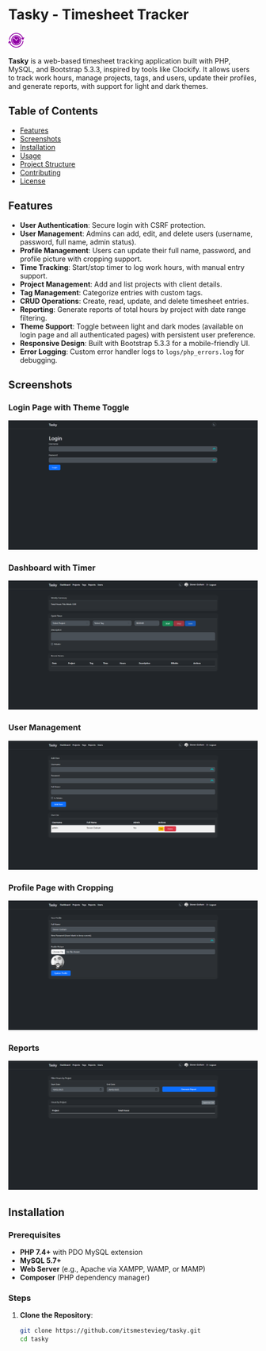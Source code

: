 # Tasky - Timesheet Tracker

![Tasky Logo](assets/img/favicon-32x32.png)

**Tasky** is a web-based timesheet tracking application built with PHP, MySQL, and Bootstrap 5.3.3, inspired by tools like Clockify. It allows users to track work hours, manage projects, tags, and users, update their profiles, and generate reports, with support for light and dark themes.

## Table of Contents

- [Features](#features)
- [Screenshots](#screenshots)
- [Installation](#installation)
- [Usage](#usage)
- [Project Structure](#project-structure)
- [Contributing](#contributing)
- [License](#license)

## Features

- **User Authentication**: Secure login with CSRF protection.
- **User Management**: Admins can add, edit, and delete users (username, password, full name, admin status).
- **Profile Management**: Users can update their full name, password, and profile picture with cropping support.
- **Time Tracking**: Start/stop timer to log work hours, with manual entry support.
- **Project Management**: Add and list projects with client details.
- **Tag Management**: Categorize entries with custom tags.
- **CRUD Operations**: Create, read, update, and delete timesheet entries.
- **Reporting**: Generate reports of total hours by project with date range filtering.
- **Theme Support**: Toggle between light and dark modes (available on login page and all authenticated pages) with persistent user preference.
- **Responsive Design**: Built with Bootstrap 5.3.3 for a mobile-friendly UI.
- **Error Logging**: Custom error handler logs to `logs/php_errors.log` for debugging.

## Screenshots

### Login Page with Theme Toggle

![Login Page](screenshots/login.png)

### Dashboard with Timer

![Dashboard](screenshots/dashboard.png)

### User Management

![User Management](screenshots/users.png)

### Profile Page with Cropping

![Profile Page](screenshots/profile.png)

### Reports

![Reports](screenshots/reports.png)

## Installation

### Prerequisites

- **PHP 7.4+** with PDO MySQL extension
- **MySQL 5.7+**
- **Web Server** (e.g., Apache via XAMPP, WAMP, or MAMP)
- **Composer** (PHP dependency manager)

### Steps

1. **Clone the Repository**:
   ```bash
   git clone https://github.com/itsmestevieg/tasky.git
   cd tasky
   ```
